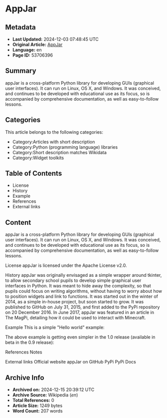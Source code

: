 # AppJar

## Metadata
- **Last Updated:** 2024-12-03 07:48:45 UTC
- **Original Article:** [AppJar](https://en.wikipedia.org/wiki/AppJar)
- **Language:** en
- **Page ID:** 53706396

## Summary
appJar is a cross-platform Python library for developing GUIs (graphical user interfaces). It can run on Linux, OS X, and Windows. It was conceived, and continues to be developed with educational use as its focus, so is accompanied by comprehensive documentation, as well as easy-to-follow lessons.

## Categories
This article belongs to the following categories:

- Category:Articles with short description
- Category:Python (programming language) libraries
- Category:Short description matches Wikidata
- Category:Widget toolkits

## Table of Contents

- License
- History
- Example
- References
- External links

## Content

appJar is a cross-platform Python library for developing GUIs (graphical user interfaces). It can run on Linux, OS X, and Windows. It was conceived, and continues to be developed with educational use as its focus, so is accompanied by comprehensive documentation, as well as easy-to-follow lessons.

License
appJar is licensed under the Apache License v2.0.

History
appJar was originally envisaged as a simple wrapper around tkinter, to allow secondary school pupils to develop simple graphical user interfaces in Python. It was meant to hide away the complexity, so that pupils could focus on writing algorithms, without having to worry about how to position widgets and link to functions. It was started out in the winter of 2014, as a simple in-house project, but soon started to grow. It was published to GitHub on July 31, 2015, and first added to the PyPi repository on 20 December 2016. In June 2017, appJar was featured in an article in The MagPi, detailing how it could be used to interact with Minecraft.

Example
This is a simple "Hello world" example:

The above example is getting even simpler in the 1.0 release (available in beta in the 0.9 release):

References
Notes

External links
Official website
appJar on GitHub
PyPi
PyPi Docs

## Archive Info
- **Archived on:** 2024-12-15 20:39:12 UTC
- **Archive Source:** Wikipedia (_en_)
- **Total References:** 0
- **Article Size:** 1249 bytes
- **Word Count:** 207 words
